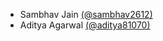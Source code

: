 - Sambhav Jain [(@sambhav2612)](https://github.com/sambhav2612)
- Aditya Agarwal [(@aditya81070)](https://github.com/aditya81070)
